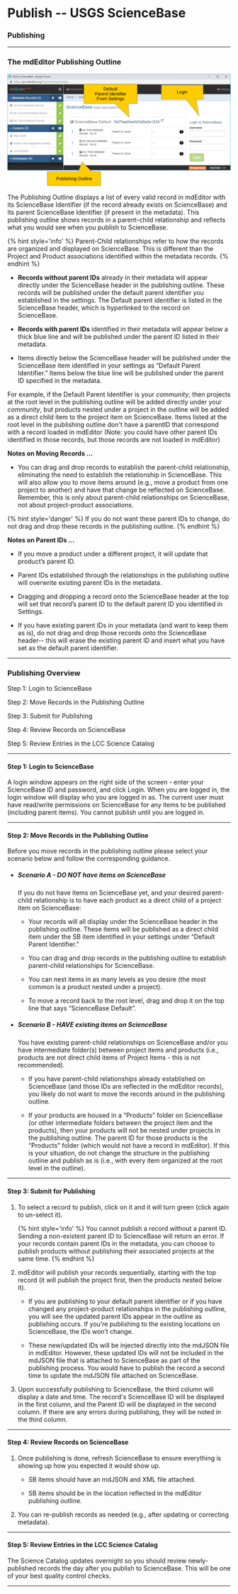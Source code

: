 # Publish -- USGS ScienceBase
### Publishing
---

### The mdEditor Publishing Outline

![Date Settings](/assets/reference/publish/publish-sciencebase-login.png)

The Publishing Outline displays a list of every valid record in mdEditor with its ScienceBase Identifier (if the record already exists on ScienceBase) and its parent ScienceBase Identifier (if present in the metadata). This publishing outline shows records in a parent-child relationship and reflects what you would see when you publish to ScienceBase.

{% hint style='info' %}
  Parent-Child relationships refer to how the records are organized and displayed on ScienceBase. This is different than the Project and Product associations identified within the metadata records.
{% endhint %}

 * **Records without parent IDs** already in their metadata will appear directly under the ScienceBase header in the publishing outline. These records will be published under the default parent identifier you established in the settings. The Default parent identifier is listed in the ScienceBase header, which is hyperlinked to the record on ScienceBase.

 * **Records with parent IDs** identified in their metadata will appear below a thick blue line and will be published under the parent ID listed in their metadata.

 * Items directly below the ScienceBase header will be published under the ScienceBase item identified in your settings as “Default Parent Identifier.” Items below the blue line will be published under the parent ID specified in the metadata.

For example, if the Default Parent Identifier is your *community*, then projects at the root level in the publishing outline will be added directly under your *community*, but products nested under a project in the outline will be added as a direct child item to the project item on ScienceBase. Items listed at the root level in the publishing outline don't have a parentID that correspond with a record loaded in mdEditor (Note: you could have other parent IDs identified in those records, but those records are not loaded in mdEditor)

**Notes on Moving Records ...**

 * You can drag and drop records to establish the parent-child relationship, eliminating the need to establish the relationship in ScienceBase. This will also allow you to move items around (e.g., move a product from one project to another) and have that change be reflected on ScienceBase. Remember, this is only about parent-child relationships on ScienceBase, not about project-product associations.
 
  {% hint style='danger' %}
 If you do not want these parent IDs to change, do not drag and drop these records in the publishing outline.
  {% endhint %}

**Notes on Parent IDs ...**

 * If you move a product under a different project, it will update that product’s parent ID.
 
 * Parent IDs established through the relationships in the publishing outline will overwrite existing parent IDs in the metadata.
 
 * Dragging and dropping a record onto the ScienceBase header at the top will set that record’s parent ID to the default parent ID you identified in Settings.
 
 * If you have existing parent IDs in your metadata (and want to keep them as is), do not drag and drop those records onto the ScienceBase header-- this will erase the existing parent ID and insert what you have set as the default parent identifier.
 
---

### Publishing Overview

Step 1: Login to ScienceBase

Step 2: Move Records in the Publishing Outline

Step 3: Submit for Publishing

Step 4: Review Records on ScienceBase

Step 5: Review Entries in the LCC Science Catalog

---

#### Step 1: Login to ScienceBase

A login window appears on the right side of the screen - enter your ScienceBase ID and password, and click Login. When you are logged in, the login window will display who you are logged in as. The current user must have read/write permissions on ScienceBase for any items to be published (including parent items). You cannot publish until you are logged in.

---

#### Step 2: Move Records in the Publishing Outline

Before you move records in the publishing outline please select your scenario below and follow the corresponding guidance.

 * ##### Scenario A - DO NOT have items on ScienceBase
 
   If you do not have items on ScienceBase yet, and your desired parent-child relationship is to have each product as a direct child of a project item on ScienceBase:

   * Your records will all display under the ScienceBase header in the publishing outline.  These items will be published as a direct child item under the SB item identified in your settings under “Default Parent Identifier.”
 
   * You can drag and drop records in the publishing outline to establish parent-child relationships for ScienceBase.

   * You can nest items in as many levels as you desire (the most common is a product nested under a project).
 
   * To move a record back to the root level, drag and drop it on the top line that says “ScienceBase Default”.
 
 * ##### Scenario B - HAVE existing items on ScienceBase

   You have existing parent-child relationships on ScienceBase and/or you have intermediate folder(s) between project items and products (i.e., products are not direct child items of Project Items - this is not recommended).

   * If you have parent-child relationships already established on ScienceBase (and those IDs are reflected in the mdEditor records), you likely do not want to move the records around in the publishing outline.
 
   * If your products are housed in a “Products” folder on ScienceBase (or other intermediate folders between the project item and the products), then your products will not be nested under projects in the publishing outline.  The parent ID for those products is the “Products” folder (which would not have a record in mdEditor). If this is your situation, do not change the structure in the publishing outline and publish as is (i.e., with every item organized at the root level in the outline).

---

#### Step 3: Submit for Publishing

1. To select a record to publish, click on it and it will turn green (click again to un-select it).

    {% hint style='info' %}
  You cannot publish a record without a parent ID. Sending a non-existent parent ID to ScienceBase will return an error. If your records contain parent IDs in the metadata, you can choose to publish products without publishing their associated projects at the same time.
    {% endhint %}

1. mdEditor will publish your records sequentially, starting with the top record (it will publish the project first, then the products nested below it).
    * If you are publishing to your default parent identifier or if you have changed any project-product relationships in the publishing outline, you will see the updated parent IDs appear in the outline as publishing occurs. If you’re publishing to the existing locations on ScienceBase, the IDs won’t change.
    
    * These new/updated IDs will be injected directly into the mdJSON file in mdEditor. However, these updated IDs will not be included in the mdJSON file that is attached to ScienceBase as part of the publishing process. You would have to publish the record a second time to update the mdJSON file attached on ScienceBase.

1. Upon successfully publishing to ScienceBase, the third column will display a date and time. The record's ScienceBase ID will be displayed in the first column, and the Parent ID will be displayed in the second column. If there are any errors during publishing, they will be noted in the third column.

---

#### Step 4: Review Records on ScienceBase

1. Once publishing is done, refresh ScienceBase to ensure everything is showing up how you expected it would show up.

   * SB items should have an mdJSON and XML file attached.

   * SB items should be in the location reflected in the mdEditor publishing outline.

1. You can re-publish records as needed (e.g., after updating or correcting metadata).

---

#### Step 5: Review Entries in the LCC Science Catalog
The Science Catalog updates overnight so you should review newly-published records the day after you publish to ScienceBase. This will be one of your best quality control checks.

---